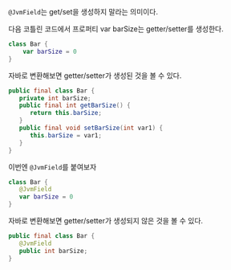 
`@JvmField`는 get/set을 생성하지 말라는 의미이다.

다음 코틀린 코드에서 프로퍼티 var barSize는 getter/setter를 생성한다.

```kotlin
class Bar {
    var barSize = 0
}
```

자바로 변환해보면 getter/setter가 생성된 것을 볼 수 있다.

```java
public final class Bar {
   private int barSize;
   public final int getBarSize() {
      return this.barSize;
   }
   public final void setBarSize(int var1) {
      this.barSize = var1;
   }
}
```

이번엔 `@JvmField`를 붙여보자

```kotlin
class Bar {
   @JvmField
   var barSize = 0
}
```

자바로 변환해보면 getter/setter가 생성되지 않은 것을 볼 수 있다.

```java
public final class Bar {
   @JvmField
   public int barSize;
}
```